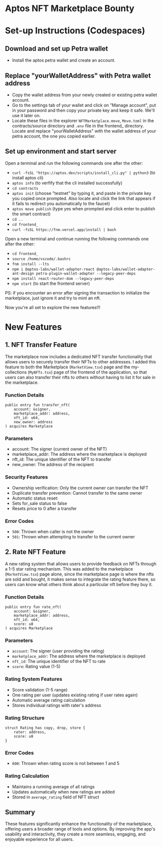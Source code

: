 # Aptos NFT Marketplace Bounty

# Set-up Instructions (Codespaces)
## Download and set up Petra wallet
* Install the aptos petra wallet and create an account.

## Replace "yourWalletAddress" with Petra wallet address
* Copy the wallet address from your newly created or existing petra wallet account.
* Go to the settings tab of your wallet and click on "Manage account", put in your password and then copy your private key and keep it safe. We'll use it later on.
* Locate these files in the explorer `NFTMarketplace.move`, `Move.toml` in the contracts/source directory and `.env` file in the frontend_ directory. Locate and replace "yourWalletAddress" with the wallet address of your petra account, the one you copied earlier.

## Set up environment and start server
Open a terminal and run the following commands one after the other:
* `curl -fsSL "https://aptos.dev/scripts/install_cli.py" | python3` (to install aptos cli)
* `aptos info` (to verfify that the cli installed successfully)
* `cd contracts`
* `aptos init` (choose "testnet" by typing it, and paste in the private key you copied once prompted. Also locate and click the link that appears if it fails to redirect you automatically to the faucet)
* `aptos move publish` (type yes when prompted and click enter to publish the smart contract)
* `cd ..` 
* `cd frontend_`
* `curl -fsSL https://fnm.vercel.app/install | bash`

Open a new terminal and continue running the following commands one after the other:
* `cd frontend_`
* `source /home/vscode/.bashrc`
* `fnm install --lts`
* `npm i @aptos-labs/wallet-adapter-react @aptos-labs/wallet-adapter-ant-design petra-plugin-wallet-adapter --legacy-peer-deps`
* `npm install react-router-dom --legacy-peer-deps`
* `npm start` (to start the frontend server)

PS: if you encounter an error after signing the transaction to initialize the marketplace, just ignore it and try to mint an nft.

Now you're all set to explore the new features!!!

# New Features
## 1. NFT Transfer Feature
The marketplace now includes a dedicated NFT transfer functionality that allows users to securely transfer their NFTs to other addresses. I added this feature to both the Marketplace (`MarketView.tsx`) page and the my-collections (`MyNFTs.tsx`) page of the frontend of the application, so that users can also transfer their nfts to others without having to list it for sale in the marketplace.

### Function Details
```move
public entry fun transfer_nft(
    account: &signer,
    marketplace_addr: address,
    nft_id: u64,
    new_owner: address
) acquires Marketplace
```
### Parameters
* account: The signer (current owner of the NFT)
* marketplace_addr: The address where the marketplace is deployed
* nft_id: The unique identifier of the NFT to transfer
* new_owner: The address of the recipient

### Security Features
* Ownership verification: Only the current owner can transfer the NFT
* Duplicate transfer prevention: Cannot transfer to the same owner
* Automatic status reset:
* Sets for_sale status to false
* Resets price to 0 after a transfer

### Error Codes
* `500`: Thrown when caller is not the owner
* `501`: Thrown when attempting to transfer to the current owner

  
## 2. Rate NFT Feature
A new rating system that allows users to provide feedback on NFTs through a 1-5 star rating mechanism. This was added to the marketplace (`MarketView.tsx`) page alone, since the marketplace page is where the nfts are sold and bought, it makes sense to integrate the rating feature there, so users can know what others think about a particular nft before they buy it.

### Function Details
```move
public entry fun rate_nft(
    account: &signer,
    marketplace_addr: address,
    nft_id: u64,
    score: u8
) acquires Marketplace
```

### Parameters
* `account`: The signer (user providing the rating)
* `marketplace_addr`: The address where the marketplace is deployed
* `nft_id`: The unique identifier of the NFT to rate
* `score`: Rating value (1-5)

### Rating System Features
* Score validation (1-5 range)
* One rating per user (updates existing rating if user rates again)
* Automatic average rating calculation
* Stores individual ratings with rater's address

### Rating Structure
```move
struct Rating has copy, drop, store {
    rater: address,
    score: u8
}
```

### Error Codes
* `600`: Thrown when rating score is not between 1 and 5

### Rating Calculation
* Maintains a running average of all ratings
* Updates automatically when new ratings are added
* Stored in `average_rating` field of NFT struct

## Summary
These features significantly enhance the functionality of the marketplace, offering users a broader range of tools and options. By improving the app's usability and interactivity, they create a more seamless, engaging, and enjoyable experience for all users.













